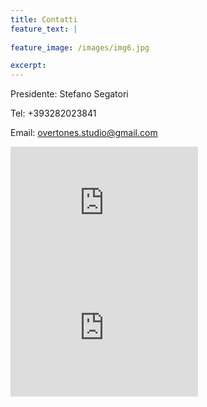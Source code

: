 ```yaml
---
title: Contatti
feature_text: |
  
feature_image: /images/img6.jpg

excerpt: 
---
```


Presidente: Stefano Segatori

Tel: +393282023841

Email: overtones.studio@gmail.com


<iframe src="https://www.google.com/maps/embed?pb=!1m18!1m12!1m3!1d2921.9874856903853!2d13.890039915414908!3d42.915304907847926!2m3!1f0!2f0!3f0!3m2!1i1024!2i768!4f13.1!3m3!1m2!1s0x1331f53d7696dbaf%3A0xff8911a35322a6d!2sOvertones+Studio!5e0!3m2!1sen!2sit!4v1489597022982" width="300" height="200" frameborder="0" style="border:0" allowfullscreen></iframe>


<iframe src="https://www.google.com/maps/embed?pb=!1m0!3m2!1sen!2sit!4v1489597110761!6m8!1m7!1sp3Z_K8SqkVYUmKUZ-Sq3ng!2m2!1d42.91532880711821!2d13.89210149877769!3f68.58422052431816!4f1.7364268439298058!5f0.7820865974627469" width="300" height="200" frameborder="0" style="border:0" allowfullscreen></iframe>
